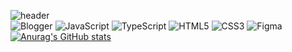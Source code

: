 ![header](https://capsule-render.vercel.app/api?type=transparent&color=gradient&height=150&section=header&text=Hi%20there,%20I'm%20HaEun&fontSize=25&fontColor=d93b7d)
<br>
![Blogger](https://img.shields.io/badge/Blogger-FF5722?style=for-the-badge&logo=blogger&logoColor=white)
![JavaScript](https://img.shields.io/badge/javascript-%23323330.svg?style=for-the-badge&logo=javascript&logoColor=%23F7DF1E)
![TypeScript](https://img.shields.io/badge/typescript-%23007ACC.svg?style=for-the-badge&logo=typescript&logoColor=white)
![HTML5](https://img.shields.io/badge/html5-%23E34F26.svg?style=for-the-badge&logo=html5&logoColor=white)
![CSS3](https://img.shields.io/badge/css3-%231572B6.svg?style=for-the-badge&logo=css3&logoColor=white) 
![Figma](https://img.shields.io/badge/figma-%23F24E1E.svg?style=for-the-badge&logo=figma&logoColor=white)
[![Anurag's GitHub stats](https://github-readme-stats.vercel.app/api?username=HaEunCho248&hide=contribs,prs&show_icons=true&theme=radical)](https://github.com/HaEunCho248)
<br>
